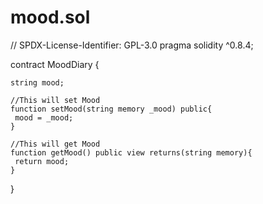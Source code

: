 # mood.sol
// SPDX-License-Identifier: GPL-3.0
pragma solidity ^0.8.4;

contract MoodDiary {
     
    string mood;

    //This will set Mood
    function setMood(string memory _mood) public{
     mood = _mood;
    }

    //This will get Mood
    function getMood() public view returns(string memory){
     return mood;
    }
}
